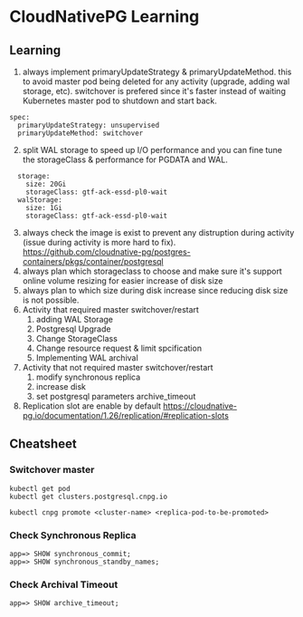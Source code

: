 # CloudNativePG Learning

## Learning
1. always implement primaryUpdateStrategy & primaryUpdateMethod. this to avoid master pod being deleted for any activity (upgrade, adding wal storage, etc). switchover is prefered since it's faster instead of waiting Kubernetes master pod to shutdown and start back.
```
spec:
  primaryUpdateStrategy: unsupervised
  primaryUpdateMethod: switchover
```
2. split WAL storage to speed up I/O performance and you can fine tune the storageClass & performance for PGDATA and WAL.
```
  storage:
    size: 20Gi
    storageClass: gtf-ack-essd-pl0-wait
  walStorage:
    size: 1Gi
    storageClass: gtf-ack-essd-pl0-wait
```
3. always check the image is exist to prevent any distruption during activity (issue during activity is more hard to fix). https://github.com/cloudnative-pg/postgres-containers/pkgs/container/postgresql
4. always plan which storageclass to choose and make sure it's support online volume resizing for easier increase of disk size
5. always plan to which size during disk increase since reducing disk size is not possible.
6. Activity that required master switchover/restart
   1. adding WAL Storage
   2. Postgresql Upgrade
   3. Change StorageClass
   4. Change resource request & limit spcification
   5. Implementing WAL archival
7. Activity that not required master switchover/restart
   1. modify synchronous replica
   2. increase disk
   3. set postgresql parameters archive_timeout
8. Replication slot are enable by default https://cloudnative-pg.io/documentation/1.26/replication/#replication-slots

## Cheatsheet

### Switchover master
```
kubectl get pod
kubectl get clusters.postgresql.cnpg.io

kubectl cnpg promote <cluster-name> <replica-pod-to-be-promoted>
```

### Check Synchronous Replica
```
app=> SHOW synchronous_commit;
app=> SHOW synchronous_standby_names;
```

### Check Archival Timeout
```
app=> SHOW archive_timeout;
```